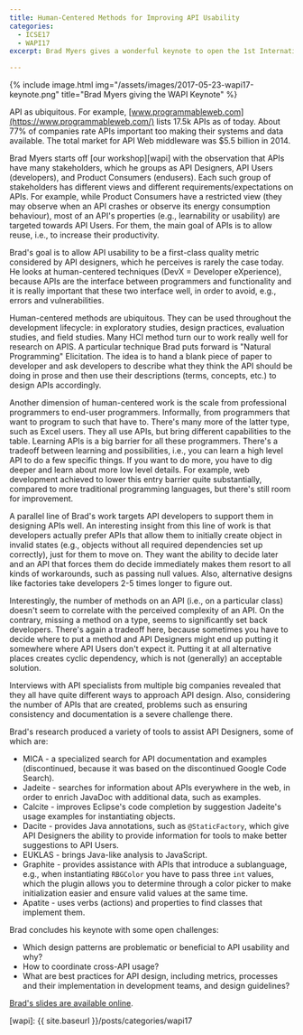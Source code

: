 ```yaml
---
title: Human-Centered Methods for Improving API Usability
categories:
  - ICSE17
  - WAPI17
excerpt: Brad Myers gives a wonderful keynote to open the 1st Internation Workshop on API Usage and Evolution (WAPI). He discusses problem space of API design and usability, thereby preparing the ground for all subsequent talks in the workshop.

---
```



{% include image.html img="/assets/images/2017-05-23-wapi17-keynote.png" title="Brad Myers giving the WAPI Keynote" %}

API as ubiquitous. For example, [www.programmableweb.com](https://www.programmableweb.com/) lists 17.5k APIs as of today. About 77% of companies rate APIs important too making their systems and data available. The total market for API Web middleware was $5.5 billion in 2014.

Brad Myers starts off [our workshop][wapi] with the observation that APIs have many stakeholders, which he groups as API Designers, API Users (developers), and Product Consumers (endusers). Each such group of stakeholders has different views and different requirements/expectations on APIs. For example, while Product Consumers have a restricted view (they may observe when an API crashes or observe its energy consumption behaviour), most of an API's properties (e.g., learnability or usability) are targeted towards API Users. For them, the main goal of APIs is to allow reuse, i.e., to increase their productivity.

Brad's goal is to allow API usability to be a first-class quality metric considered by API designers, which he perceives is rarely the case today. He looks at human-centered techniques (DevX = Developer eXperience), because APIs are the interface between programmers and functionality and it is really important that these two interface well, in order to avoid, e.g., errors and vulnerabilities.

Human-centered methods are ubiquitous. They can be used throughout the development lifecycle: in exploratory studies, design practices, evaluation studies, and field studies. Many HCI method turn our to work really well for research on APIS. A particular technique Brad puts forward is "Natural Programming" Elicitation. The idea is to hand a blank piece of paper to developer and ask developers to describe what they think the API should be doing in prose and then use their descriptions (terms, concepts, etc.) to design APIs accordingly.

Another dimension of human-centered work is the scale from professional programmers to end-user programmers. Informally, from programmers that want to program to such that have to. There's many more of the latter type, such as Excel users. They all use APIs, but bring different capabilities to the table. Learning APIs is a big barrier for all these programmers. There's a tradeoff between learning and possibilities, i.e., you can learn a high level API to do a few specific things. If you want to do more, you have to dig deeper and learn about more low level details. For example, web development achieved to lower this entry barrier quite substantially, compared to more traditional programming languages, but there's still room for improvement.

A parallel line of Brad's work targets API developers to support them in designing APIs well. An interesting insight from this line of work is that developers actually prefer APIs that allow them to initially create object in invalid states (e.g., objects without all required dependencies set up correctly), just for them to move on. They want the ability to decide later and an API that forces them do decide immediately makes them resort to all kinds of workarounds, such as passing null values. Also, alternative designs like factories take developers 2-5 times longer to figure out.

Interestingly, the number of methods on an API (i.e., on a particular class) doesn't seem to correlate with the perceived complexity of an API. On the contrary, missing a method on a type, seems to significantly set back developers. There's again a tradeoff here, because sometimes you have to decide where to put a method and API Designers might end up putting it somewhere where API Users don't expect it. Putting it at all alternative places creates cyclic dependency, which is not (generally) an acceptable solution.

Interviews with API specialists from multiple big companies revealed that they all have quite different ways to approach API design. Also, considering the number of APIs that are created, problems such as ensuring consistency and documentation is a severe challenge there.

Brad's research produced a variety of tools to assist API Designers, some of which are:

* MICA - a specialized search for API documentation and examples (discontinued, because it was based on the discontinued Google Code Search).
* Jadeite - searches for information about APIs everywhere in the web, in order to enrich JavaDoc with additional data, such as examples.
* Calcite - improves Eclipse's code completion by suggestion Jadeite's usage examples for instantiating objects.
* Dacite - provides Java annotations, such as `@StaticFactory`, which give API Designers the ability to provide information for tools to make better suggestions to API Users.
* EUKLAS - brings Java-like analysis to JavaScript.
* Graphite - provides assistance with APIs that introduce a sublanguage, e.g., when instantiating `RBGColor` you have to pass three `int` values, which the plugin allows you to determine through a color picker to make initialization easier and ensure valid values at the same time.
* Apatite - uses verbs (actions) and properties to find classes that implement them.

Brad concludes his keynote with some open challenges:

* Which design patterns are problematic or beneficial to API usability and why?
* How to coordinate cross-API usage?
* What are best practices for API design, including metrics, processes and their implementation in development teams, and design guidelines?

[Brad's slides are available online](http://www.cs.cmu.edu/~NatProg/papers/Myers%20WAPI%202017%20talk.pdf).

  [wapi]: {{ site.baseurl }}/posts/categories/wapi17
